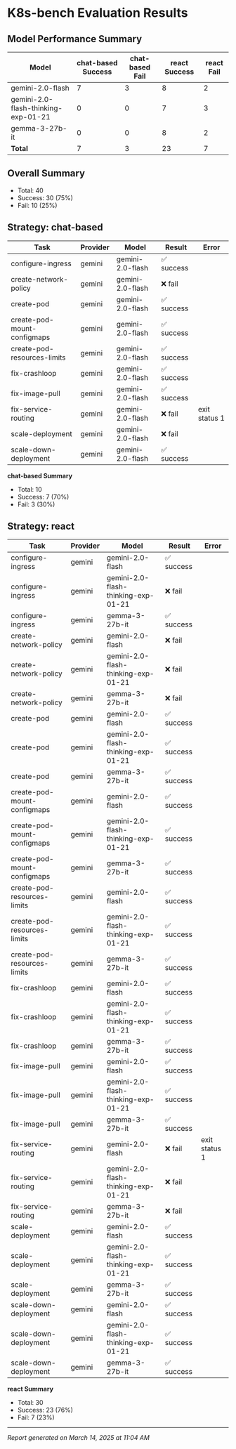 # K8s-bench Evaluation Results

## Model Performance Summary

| Model | chat-based Success | chat-based Fail | react Success | react Fail |
|-------|------------|-----------|------------|-----------|
| gemini-2.0-flash | 7 | 3 | 8 | 2 |
| gemini-2.0-flash-thinking-exp-01-21 | 0 | 0 | 7 | 3 |
| gemma-3-27b-it | 0 | 0 | 8 | 2 |
| **Total** | 7 | 3 | 23 | 7 |

## Overall Summary

- Total: 40
- Success: 30 (75%)
- Fail: 10 (25%)

## Strategy: chat-based

| Task | Provider | Model | Result | Error |
|------|----------|-------|--------|-------|
| configure-ingress | gemini | gemini-2.0-flash | ✅ success |  |
| create-network-policy | gemini | gemini-2.0-flash | ❌ fail |  |
| create-pod | gemini | gemini-2.0-flash | ✅ success |  |
| create-pod-mount-configmaps | gemini | gemini-2.0-flash | ✅ success |  |
| create-pod-resources-limits | gemini | gemini-2.0-flash | ✅ success |  |
| fix-crashloop | gemini | gemini-2.0-flash | ✅ success |  |
| fix-image-pull | gemini | gemini-2.0-flash | ✅ success |  |
| fix-service-routing | gemini | gemini-2.0-flash | ❌ fail | exit status 1 |
| scale-deployment | gemini | gemini-2.0-flash | ❌ fail |  |
| scale-down-deployment | gemini | gemini-2.0-flash | ✅ success |  |

**chat-based Summary**

- Total: 10
- Success: 7 (70%)
- Fail: 3 (30%)

## Strategy: react

| Task | Provider | Model | Result | Error |
|------|----------|-------|--------|-------|
| configure-ingress | gemini | gemini-2.0-flash | ✅ success |  |
| configure-ingress | gemini | gemini-2.0-flash-thinking-exp-01-21 | ❌ fail |  |
| configure-ingress | gemini | gemma-3-27b-it | ✅ success |  |
| create-network-policy | gemini | gemini-2.0-flash | ❌ fail |  |
| create-network-policy | gemini | gemini-2.0-flash-thinking-exp-01-21 | ❌ fail |  |
| create-network-policy | gemini | gemma-3-27b-it | ❌ fail |  |
| create-pod | gemini | gemini-2.0-flash | ✅ success |  |
| create-pod | gemini | gemini-2.0-flash-thinking-exp-01-21 | ✅ success |  |
| create-pod | gemini | gemma-3-27b-it | ✅ success |  |
| create-pod-mount-configmaps | gemini | gemini-2.0-flash | ✅ success |  |
| create-pod-mount-configmaps | gemini | gemini-2.0-flash-thinking-exp-01-21 | ✅ success |  |
| create-pod-mount-configmaps | gemini | gemma-3-27b-it | ✅ success |  |
| create-pod-resources-limits | gemini | gemini-2.0-flash | ✅ success |  |
| create-pod-resources-limits | gemini | gemini-2.0-flash-thinking-exp-01-21 | ✅ success |  |
| create-pod-resources-limits | gemini | gemma-3-27b-it | ✅ success |  |
| fix-crashloop | gemini | gemini-2.0-flash | ✅ success |  |
| fix-crashloop | gemini | gemini-2.0-flash-thinking-exp-01-21 | ✅ success |  |
| fix-crashloop | gemini | gemma-3-27b-it | ✅ success |  |
| fix-image-pull | gemini | gemini-2.0-flash | ✅ success |  |
| fix-image-pull | gemini | gemini-2.0-flash-thinking-exp-01-21 | ✅ success |  |
| fix-image-pull | gemini | gemma-3-27b-it | ✅ success |  |
| fix-service-routing | gemini | gemini-2.0-flash | ❌ fail | exit status 1 |
| fix-service-routing | gemini | gemini-2.0-flash-thinking-exp-01-21 | ❌ fail |  |
| fix-service-routing | gemini | gemma-3-27b-it | ❌ fail |  |
| scale-deployment | gemini | gemini-2.0-flash | ✅ success |  |
| scale-deployment | gemini | gemini-2.0-flash-thinking-exp-01-21 | ✅ success |  |
| scale-deployment | gemini | gemma-3-27b-it | ✅ success |  |
| scale-down-deployment | gemini | gemini-2.0-flash | ✅ success |  |
| scale-down-deployment | gemini | gemini-2.0-flash-thinking-exp-01-21 | ✅ success |  |
| scale-down-deployment | gemini | gemma-3-27b-it | ✅ success |  |

**react Summary**

- Total: 30
- Success: 23 (76%)
- Fail: 7 (23%)

---

_Report generated on March 14, 2025 at 11:04 AM_
